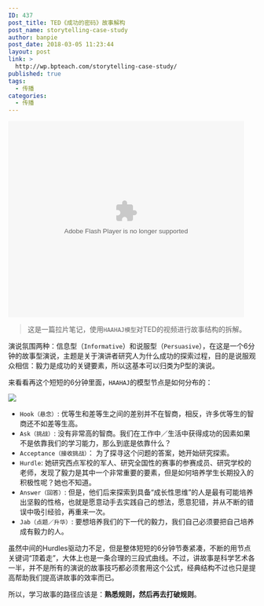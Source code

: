 ```yaml
---
ID: 437
post_title: TED《成功的密码》故事解构
post_name: storytelling-case-study
author: banpie
post_date: 2018-03-05 11:23:44
layout: post
link: >
  http://wp.bpteach.com/storytelling-case-study/
published: true
tags:
  - 传播
categories:
  - 传播
---
```

<embed src="http://static.video.qq.com/TPout.swf?vid=n0160vjo0mt&auto=0" allowFullScreen="true" quality="high" width="480" height="400" align="middle" allowScriptAccess="always" type="application/x-shockwave-flash"></embed>

> 这是一篇拉片笔记，使用`HAAHAJ模型`对TED的视频进行故事结构的拆解。

演说氛围两种：信息型（`Informative`）和说服型（`Persuasive`），在这是一个6分钟的故事型演说，主题是关于演讲者研究人为什么成功的探索过程，目的是说服观众相信：毅力是成功的关键要素，所以这基本可以归类为P型的演说。

来看看再这个短短的6分钟里面，`HAAHAJ`的模型节点是如何分布的：

![](http://i4.buimg.com/567571/c4a934bf2b2d754e.jpg)

- `Hook（悬念）`:  优等生和差等生之间的差别并不在智商，相反，许多优等生的智商还不如差等生高。
- `Ask（挑战）`: 没有非常高的智商。我们在工作中／生活中获得成功的因素如果不是依靠我们的学习能力，那么到底是依靠什么？
- `Acceptance（接收挑战）`： 为了探寻这个问题的答案，她开始研究探索。
- `Hurdle`: 她研究西点军校的军人、研究全国性的赛事的参赛成员、研究学校的老师，发现了毅力是其中一个非常重要的要素，但是如何培养学生长期投入的积极性呢？她也不知道。
- `Answer（回答）`: 但是，他们后来探索到具备“成长性思维”的人是最有可能培养出坚毅的性格，也就是愿意动手去实践自己的想法，愿意犯错，并从不断的错误中吸引经验，再重来一次。
- `Jab（点题／升华）`: 要想培养我们的下一代的毅力，我们自己必须要把自己培养成有毅力的人。

虽然中间的Hurdles驱动力不足，但是整体短短的6分钟节奏紧凑，不断的用节点关键词“顶着走”，大体上也是一条合理的三段式曲线。不过，讲故事是科学艺术各一半，并不是所有的演说的故事技巧都必须套用这个公式，经典结构不过也只是提高帮助我们提高讲故事的效率而已。

所以，学习故事的路径应该是：**熟悉规则，然后再去打破规则**。